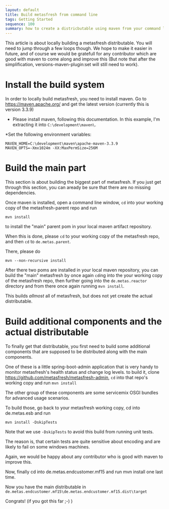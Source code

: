 ```yaml
---
layout: default
title: Build metasfresh from command line
tags: Getting Started
sequence: 100 
summary: how to create a districbutable using maven from your command line
---
```





This article is about locally building a metasfresh distributable.
You will need to jump through a few loops though. We hope to make it easier in future, 
and of course we would be gratefull for any contributor which are good with maven to come along and improve this
(But note that after the simplification, versions-maven-plugin:set will still need to work).


# Install the build system

In order to locally build metasfresh, you need to install maven. 
Go to https://maven.apache.org/ and get the latest version (currently this is version 3.3.9)
* Please install maven, following this documentation.
In this example, I'm extracting it into ```C:\development\maven\```.

*Set the following environment variables:
```
MAVEN_HOME=C:\development\maven\apache-maven-3.3.9
MAVEN_OPTS=-Xmx1024m -XX:MaxPermSize=256M
```

# Build the main part

This section is about building the biggest part of metasfresh. 
If you just get through this section, you can aready be sure that there are no missing dependencies.

Once maven is installed, open a command line window, `cd` into your working copy of the metasfresh-parent repo and run
```
mvn install
```
to install the "main" parent pom in your local maven artifact repository.

When this is done, please `cd` to your working copy of the metasfresh repo, and then `cd` to `de.metas.parent`.

There, please do 
```
mvn --non-recursive install
```
After there two poms are installed in your local maven repository, you can build the "main" metasfresh 
by once again `cd`ing into the your working copy of the metasfresh repo, then further going into the `de.metas.reactor` directory and from there once again running `mvn install`.

This builds _allmost_ all of metasfresh, but does not yet create the actual distributable.

# Build additional components and the actual distributable

To finally get that distributable, you first need to build some additional components that are supposed to be distributed along with the main components.

One of these is a little spring-boot-admin application that is very handy to monitor metasfresh's health status and change log levels.
to build it, clone https://github.com/metasfresh/metasfresh-admin, `cd` into that repo's working copy and run `mvn install`

The other group of these components are some servicemix OSGI bundles for advanced usage scenarios.

To build those, go back to your metasfresh working copy, cd into de.metas.esb and run 
```
mvn install -DskipTests
```
Note that we use `-DskipTests` to avoid this build from running unit tests.

The reason is, that certain tests are quite sensitive about encoding and are likely to fail on some windows machines.

Again, we would be happy about any contributor who is good with maven to improve this.

Now, finally cd into de.metas.endcustomer.mf15 and run mvn install one last time.

Now you have the main distributable in `de.metas.endcustomer.mf15\de.metas.endcustomer.mf15.dist\target`

Congrats! (if you got this far ;-) )